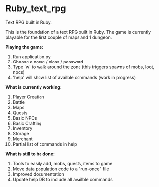# Ruby_text_rpg
Text RPG built in Ruby.

This is the foundation of a text RPG built in Ruby. The game is currently playable for the first couple of maps and 1 dungeon.

**Playing the game:**
1. Run application.py
2. Choose a name / class / password
3. Type 'w' to walk around the zone (this triggers spawns of mobs, loot, npcs)
4. 'help' will show list of availble commands (work in progress)


**What is currently working:**
1. Player Creation
2. Battle
3. Maps
4. Quests
5. Basic NPCs
6. Basic Crafting
7. Inventory
8. Storage
9. Merchant
10. Partial list of commands in help

**What is still to be done:**
1. Tools to easily add, mobs, quests, items to game
2. Move data population code to a "run-once" file
3. Improved documentation
4. Update help DB to include all availble commands 




